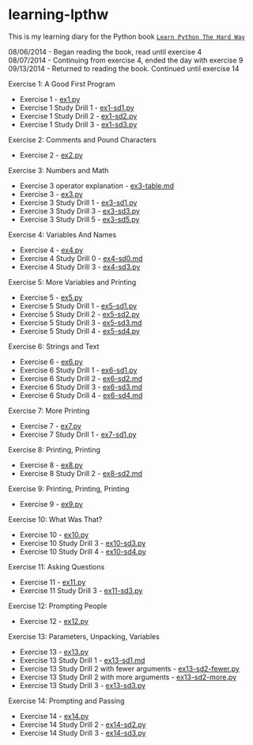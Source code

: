 learning-lpthw
==============

This is my learning diary for the Python book [`Learn Python The Hard Way`](http://learnpythonthehardway.org/book/)

08/06/2014 - Began reading the book, read until exercise 4  
08/07/2014 - Continuing from exercise 4, ended the day with exercise 9  
09/13/2014 - Returned to reading the book. Continued until exercise 14

Exercise 1: A Good First Program
- Exercise 1 - [ex1.py](ex1/ex1.py)
- Exercise 1 Study Drill 1 - [ex1-sd1.py](ex1/ex1-sd1.py)
- Exercise 1 Study Drill 2 - [ex1-sd2.py](ex1/ex1-sd2.py)
- Exercise 1 Study Drill 3 - [ex1-sd3.py](ex1/ex1-sd3.py)

Exercise 2: Comments and Pound Characters
- Exercise 2 - [ex2.py](ex2/ex2.py)

Exercise 3: Numbers and Math
- Exercise 3 operator explanation - [ex3-table.md](ex3/ex3-table.md)
- Exercise 3 - [ex3.py](ex3/ex3.py)
- Exercise 3 Study Drill 1 - [ex3-sd1.py](ex3/ex3-sd1.py)
- Exercise 3 Study Drill 3 - [ex3-sd3.py](ex3/ex3-sd3.py)
- Exercise 3 Study Drill 5 - [ex3-sd5.py](ex3/ex3-sd5.py)

Exercise 4: Variables And Names
- Exercise 4 - [ex4.py](ex4/ex4.py)
- Exercise 4 Study Drill 0 - [ex4-sd0.md](ex4/ex4-sd0.md)
- Exercise 4 Study Drill 3 - [ex4-sd3.py](ex4/ex4-sd3.py)

Exercise 5: More Variables and Printing
- Exercise 5 - [ex5.py](ex5/ex5.py)
- Exercise 5 Study Drill 1 - [ex5-sd1.py](ex5/ex5-sd1.py)
- Exercise 5 Study Drill 2 - [ex5-sd2.py](ex5/ex5-sd2.py)
- Exercise 5 Study Drill 3 - [ex5-sd3.md](ex5/ex5-sd3.md)
- Exercise 5 Study Drill 4 - [ex5-sd4.py](ex5/ex5-sd4.py)

Exercise 6: Strings and Text
- Exercise 6 - [ex6.py](ex6/ex6.py)
- Exercise 6 Study Drill 1 - [ex6-sd1.py](ex6/ex6-sd1.py)
- Exercise 6 Study Drill 2 - [ex6-sd2.md](ex6/ex6-sd2.md)
- Exercise 6 Study Drill 3 - [ex6-sd3.md](ex6/ex6-sd3.md)
- Exercise 6 Study Drill 4 - [ex6-sd4.md](ex6/ex6-sd4.md)

Exercise 7: More Printing
- Exercise 7 - [ex7.py](ex7/ex7.py)
- Exercise 7 Study Drill 1 - [ex7-sd1.py](ex7/ex7-sd1.py)

Exercise 8: Printing, Printing
- Exercise 8 - [ex8.py](ex8/ex8.py)
- Exercise 8 Study Drill 2 - [ex8-sd2.md](ex8/ex8-sd2.md)

Exercise 9: Printing, Printing, Printing
- Exercise 9 - [ex9.py](ex9/ex9.py)

Exercise 10: What Was That?
- Exercise 10 - [ex10.py](ex10/ex10.py)
- Exercise 10 Study Drill 3 - [ex10-sd3.py](ex10/ex10-sd3.py)
- Exercise 10 Study Drill 4 - [ex10-sd4.py](ex10/ex10-sd4.py)

Exercise 11: Asking Questions
- Exercise 11 - [ex11.py](ex11/ex11.py)
- Exercise 11 Study Drill 3 - [ex11-sd3.py](ex11/ex11-sd3.py)

Exercise 12: Prompting People
- Exercise 12 - [ex12.py](ex12/ex12.py)

Exercise 13: Parameters, Unpacking, Variables
- Exercise 13 - [ex13.py](ex13/ex13.py)
- Exercise 13 Study Drill 1 - [ex13-sd1.md](ex13/ex13-sd1.md)
- Exercise 13 Study Drill 2 with fewer arguments - [ex13-sd2-fewer.py](ex13/ex13-sd2-fewer.py)
- Exercise 13 Study Drill 2 with more arguments - [ex13-sd2-more.py](ex13/ex13-sd2-more.py)
- Exercise 13 Study Drill 3 - [ex13-sd3.py](ex13/ex13-sd3.py)

Exercise 14: Prompting and Passing
- Exercise 14 - [ex14.py](ex14/ex14.py)
- Exercise 14 Study Drill 2 - [ex14-sd2.py](ex14/ex14-sd2.py)
- Exercise 14 Study Drill 3 - [ex14-sd3.py](ex14/ex14-sd3.py)
